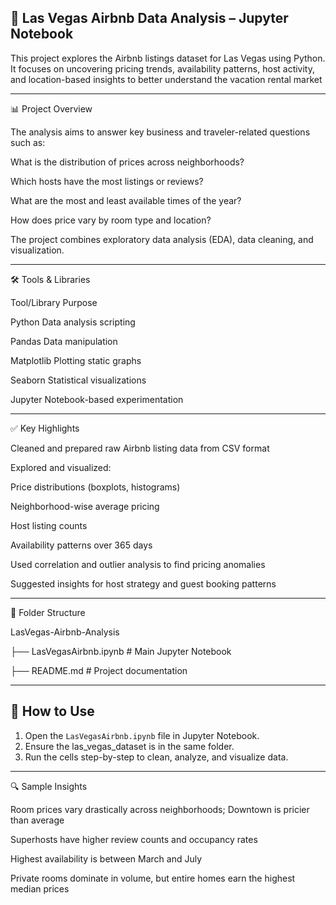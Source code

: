 🏨 Las Vegas Airbnb Data Analysis – Jupyter Notebook
---

This project explores the Airbnb listings dataset for Las Vegas using Python. It focuses on uncovering pricing trends, availability patterns, host activity, and location-based insights to better understand the vacation rental market

---

📊 Project Overview

The analysis aims to answer key business and traveler-related questions such as:

What is the distribution of prices across neighborhoods?

Which hosts have the most listings or reviews?

What are the most and least available times of the year?

How does price vary by room type and location?

The project combines exploratory data analysis (EDA), data cleaning, and visualization.

---

🛠️ Tools & Libraries

Tool/Library	Purpose

Python	Data analysis scripting

Pandas	Data manipulation

Matplotlib	Plotting static graphs

Seaborn	Statistical visualizations

Jupyter	Notebook-based experimentation

---

✅ Key Highlights

Cleaned and prepared raw Airbnb listing data from CSV format

Explored and visualized:

Price distributions (boxplots, histograms)

Neighborhood-wise average pricing

Host listing counts

Availability patterns over 365 days

Used correlation and outlier analysis to find pricing anomalies

Suggested insights for host strategy and guest booking patterns

---

📂 Folder Structure

LasVegas-Airbnb-Analysis

├── LasVegasAirbnb.ipynb        # Main Jupyter Notebook

├── README.md                   # Project documentation

---

## 🚀 How to Use

1. Open the `LasVegasAirbnb.ipynb` file in Jupyter Notebook.  
2. Ensure the las_vegas_dataset is in the same folder.  
3. Run the cells step-by-step to clean, analyze, and visualize data.

---
🔍 Sample Insights

Room prices vary drastically across neighborhoods; Downtown is pricier than average

Superhosts have higher review counts and occupancy rates

Highest availability is between March and July

Private rooms dominate in volume, but entire homes earn the highest median prices

